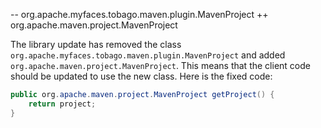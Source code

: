 -- org.apache.myfaces.tobago.maven.plugin.MavenProject
++ org.apache.maven.project.MavenProject

The library update has removed the class `org.apache.myfaces.tobago.maven.plugin.MavenProject` and added `org.apache.maven.project.MavenProject`. This means that the client code should be updated to use the new class. Here is the fixed code:

```java
public org.apache.maven.project.MavenProject getProject() {
    return project;
}
```